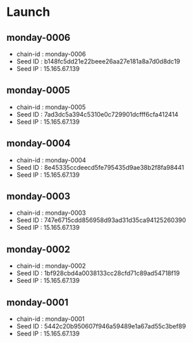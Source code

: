# Launch

## monday-0006

- chain-id : monday-0006
- Seed ID : b148fc5dd21e22beee26aa27e181a8a7d0d8dc19
- Seed IP : 15.165.67.139

## monday-0005

- chain-id : monday-0005
- Seed ID : 7ad3dc5a394c5310e0c729901dcfff6cfa412414
- Seed IP : 15.165.67.139

## monday-0004

- chain-id : monday-0004
- Seed ID : 8e45335ccdeecd5fe795435d9ae38b2f8fa98441
- Seed IP : 15.165.67.139

## monday-0003

- chain-id : monday-0003
- Seed ID : 747e6715cdd856958d93ad31d35ca94125260390
- Seed IP : 15.165.67.139

## monday-0002

- chain-id : monday-0002
- Seed ID : 1bf928cbd4a0038133cc28cfd71c89ad54718f19
- Seed IP : 15.165.67.139

## monday-0001

- chain-id : monday-0001
- Seed ID : 5442c20b950607f946a59489e1a67ad55c3bef89
- Seed IP : 15.165.67.139